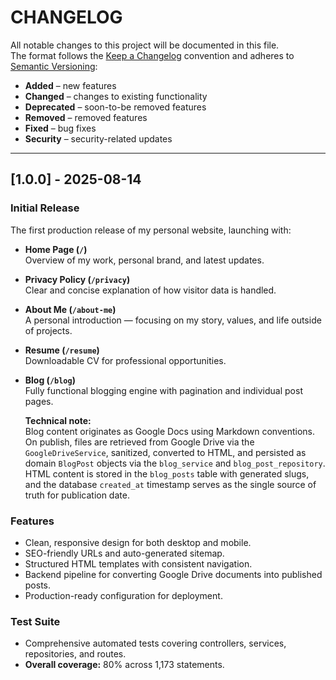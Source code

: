 # CHANGELOG

All notable changes to this project will be documented in this file.  
The format follows the [Keep a Changelog](https://keepachangelog.com/en/1.1.0/) convention and adheres to [Semantic Versioning](https://semver.org/spec/v2.0.0.html):

- **Added** – new features
- **Changed** – changes to existing functionality
- **Deprecated** – soon-to-be removed features
- **Removed** – removed features
- **Fixed** – bug fixes
- **Security** – security-related updates

---

## [1.0.0] - 2025-08-14
### Initial Release

The first production release of my personal website, launching with:

- **Home Page (`/`)**  
  Overview of my work, personal brand, and latest updates.

- **Privacy Policy (`/privacy`)**  
  Clear and concise explanation of how visitor data is handled.

- **About Me (`/about-me`)**  
  A personal introduction — focusing on my story, values, and life outside of projects.

- **Resume (`/resume`)**  
  Downloadable CV for professional opportunities.

- **Blog (`/blog`)**  
  Fully functional blogging engine with pagination and individual post pages.  

  **Technical note:**  
  Blog content originates as Google Docs using Markdown conventions.  
  On publish, files are retrieved from Google Drive via the `GoogleDriveService`, sanitized, converted to HTML, and persisted as domain `BlogPost` objects via the `blog_service` and `blog_post_repository`.  
  HTML content is stored in the `blog_posts` table with generated slugs, and the database `created_at` timestamp serves as the single source of truth for publication date.

### Features
- Clean, responsive design for both desktop and mobile.
- SEO-friendly URLs and auto-generated sitemap.
- Structured HTML templates with consistent navigation.
- Backend pipeline for converting Google Drive documents into published posts.
- Production-ready configuration for deployment.

### Test Suite
- Comprehensive automated tests covering controllers, services, repositories, and routes.  
- **Overall coverage:** 80% across 1,173 statements.
